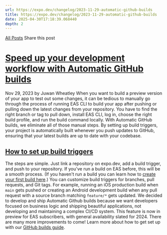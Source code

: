 ```yaml
---
url: https://expo.dev/changelog/2023-11-29-automatic-github-builds
title: https://expo.dev/changelog/2023-11-29-automatic-github-builds
date: 2025-04-30T17:18:39.068440
depth: 2
---
```


[All Posts](https://expo.dev/changelog)
Share this post
# [Speed up your development workflow with Automatic GitHub builds](https://expo.dev/changelog/2023-11-29-automatic-github-builds)
Nov 29, 2023 by
Juwan Wheatley
When you want to build a preview version of your app to test out some changes, it can be tedious to manually go through the process of running EAS CLI to build your app after pushing or pulling down the latest changes from your repository. You have to find the right branch or tag to pull down, install EAS CLI, log in, choose the right build profile, and run the build command locally.
With Automatic GitHub builds, we eliminate all of those manual steps. By setting up build triggers, your project is automatically built whenever you push updates to GitHub, ensuring that your latest builds are up to date with your codebase.
## [How to set up build triggers ](https://expo.dev/changelog/2023-11-29-automatic-github-builds#how-to-set-up-build-triggers)
The steps are simple. Just link a repository on expo.dev, add a build trigger, and push to your repository. If you've run a build on EAS before, this will be a smooth process. (If you haven't run a build you can learn how to [create your first build here](https://docs.expo.dev/build/setup/).)
You can customize build triggers for branches, pull requests, and Git tags. For example, running an iOS production build when `main` gets pushed or creating an Android development build when any pull request with a source branch matching `feature/*` gets updated.
We decided to develop and ship Automatic Github builds because we want developers focused on business logic and shipping beautiful applications, not developing and maintaining a complex CI/CD system.
This feature is now in preview for EAS subscribers, with general availability slated for 2024. There are many more improvements to come!
Learn more about how to get set up with our [GitHub builds guide](https://docs.expo.dev/build/building-from-github/#build-automatically-when-code-is-pushed-to-repository).


